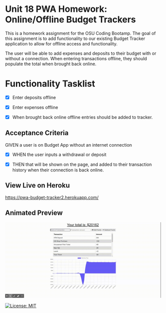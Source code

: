 # Unit 18 PWA Homework: Online/Offline Budget Trackers

This is a homework assignment for the OSU Coding Bootamp. The goal of this assignment is to add functionality to our existing Budget Tracker application to allow for offline access and functionality.

The user will be able to add expenses and deposits to their budget with or without a connection. When entering transactions offline, they should populate the total when brought back online.

# Functionality Tasklist
-[x] Enter deposits offline

-[x] Enter expenses offline

-[x] When brought back online offline entries should be added to tracker.

## Acceptance Criteria
GIVEN a user is on Budget App without an internet connection

-[x] WHEN the user inputs a withdrawal or deposit

-[x] THEN that will be shown on the page, and added to their transaction history when their connection is back online.


## View Live on Heroku

https://pwa-budget-tracker2.herokuapp.com/

## Animated Preview

![Screencap](https://raw.githubusercontent.com/mdurst365/pwa_budget_tracker/main/Budget-Tracker.gif)

[![License: MIT](https://img.shields.io/badge/License-MIT-yellow.svg)](https://opensource.org/licenses/MIT)

